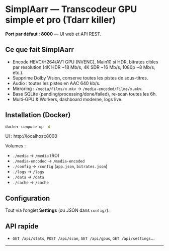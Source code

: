 # SimplAarr — Transcodeur GPU simple et pro (Tdarr killer)

**Port par défaut : 8000** — UI web et API REST.

## Ce que fait SimplAarr
- Encode HEVC/H264/AV1 GPU (NVENC), Main10 si HDR, bitrates cibles par résolution (4K HDR ~18 Mb/s, 4K SDR ~16 Mb/s, 1080p ~8 Mb/s, etc.).
- Supprime Dolby Vision, conserve toutes les pistes de sous-titres.
- Audio : toutes les pistes en AAC 640 kb/s.
- Mirroring : `/media/Films/x.mkv` → `/media-encoded/Films/x.mkv`.
- Base SQLite (pending/processing/done/failed), re-scan toutes les 6h.
- Multi-GPU & Workers, dashboard moderne, logs live.

## Installation (Docker)
```bash
docker compose up -d
```
UI : http://localhost:8000

Volumes :
- `./media` → `/media` (RO)
- `./media-encoded` → `/media-encoded`
- `./config` → `/config` (`app.json`, `bitrates.json`)
- `./logs` → `/logs`
- `./data` → `/data`
- `./cache` → `/cache`

## Configuration
Tout via l’onglet **Settings** (ou JSON dans `config/`).

## API rapide
- `GET /api/stats`, `POST /api/scan`, `GET /api/gpus`, `GET /api/settings`…

---
